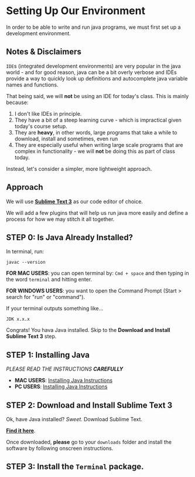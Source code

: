 # Setting Up Our Environment

In order to be able to write and run java programs, we must first set up a development environment.

## Notes & Disclaimers

`IDE`s (integrated development environments) are very popular in the java world - and for good reason, java can be a bit overly verbose and IDEs provide a way to quickly look up definitions and autocomplete java variable names and functions.

That being said, we will **not** be using an IDE for today's class. This is mainly because:

1. I don't like IDEs in principle.
2. They have a bit of a steep learning curve - which is impractical given today's course setup.
3. They are **heavy**, in other words, large programs that take a while to download, install and sometimes, even run
4. They are especially useful when writing large scale programs that are complex in functionality - we will **not** be doing this as part of class today.


Instead, let's consider a simpler, more lightweight approach.

## Approach

We will use **[Sublime Text 3](https://www.sublimetext.com/3)** as our code editor of choice.

We will add a few plugins that will help us run java more easily and define a process for how we may stitch it all together.

## STEP 0: Is Java Already Installed?

In terminal,  run:

```
javac --version
```

**FOR MAC USERS**: you can open terminal by: `Cmd + space` and then typing in the word `terminal` and hitting enter.

**FOR WINDOWS USERS**: you want to open the Command Prompt (Start > search for "run" or "command").

If your terminal outputs something like...

```
JDK x.x.x
```

Congrats! You hava Java installed. Skip to the **Download and Install Sublime Text 3** step.

## STEP 1: Installing Java

*PLEASE READ THE INSTRUCTIONS **CAREFULLY***

* **MAC USERS**: [Installing Java Instructions](https://www.ntu.edu.sg/home/ehchua/programming/howto/JDK_HowTo.html#jdk_mac)
* **PC USERS**: [Installing Java Instructions](https://www.ntu.edu.sg/home/ehchua/programming/howto/JDK_HowTo.html#jdk-install)

## STEP 2: Download and Install Sublime Text 3

Ok, have Java installed? *Sweet*. Download Sublime Text.

**[Find it here](https://www.sublimetext.com/3)**.

Once downloaded, **please** go to your `downloads` folder and install the software by following onscreen instructions.

## STEP 3: Install the `Terminal` package.

